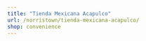 ```yaml
---
title: "Tienda Mexicana Acapulco"
url: /norristown/tienda-mexicana-acapulco/
shop: convenience
---
```

